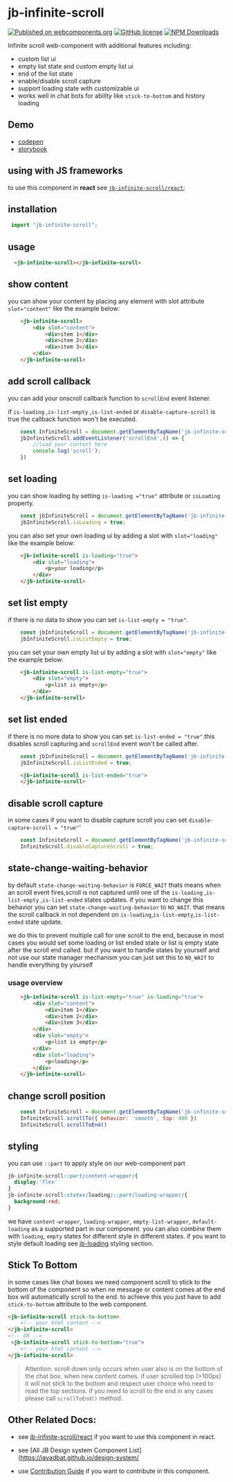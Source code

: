 # jb-infinite-scroll

[![Published on webcomponents.org](https://img.shields.io/badge/webcomponents.org-published-blue.svg)](https://www.webcomponents.org/element/jb-infinite-scroll)
[![GitHub license](https://img.shields.io/badge/license-MIT-brightgreen.svg)](https://raw.githubusercontent.com/javadbat/jb-infinite-scroll/main/LICENSE)
[![NPM Downloads](https://img.shields.io/npm/dw/jb-infinite-scroll)](https://www.npmjs.com/package/jb-infinite-scroll)

Infinite scroll web-component with  additional features including:

- custom list ui
- empty list state and custom empty list ui
- end of the list state
- enable/disable scroll capture
- support loading state with customizable ui
- works well in chat bots for ability like `stick-to-bottom` and history loading

## Demo

- [codepen](https://codepen.io/javadbat/pen/EaYGGEo)
- [storybook](https://javadbat.github.io/design-system/?path=/story/components-jbinfinitescroll)

## using with JS frameworks

to use this component in **react** see [`jb-infinite-scroll/react`](https://github.com/javadbat/jb-infinite-scroll/tree/main/react);

## installation

```js
 import "jb-infinite-scroll";
```
## usage

```html
  <jb-infinite-scroll></jb-infinite-scroll>
```

## show content

you can show your content by placing any element with slot attribute `slot="content"` like the example below:

```html
    <jb-infinite-scroll>
        <div slot="content">
            <div>item 1</div>
            <div>item 2</div>
            <div>item 3</div>
        </div>
    </jb-infinite-scroll>

```

## add scroll callback

you can add your onscroll callback function to `scrollEnd` event listener.

if `is-loading` ,`is-list-empty` ,`is-list-ended` or `disable-capture-scroll` is true  the callback function won't be executed.

```js
    const InfiniteScroll = document.getElementByTagName('jb-infinite-scroll');
    jbInfiniteScroll.addEventListener('scrollEnd',() => {
        //load your content here
        console.log('scroll');
    })
```

## set loading

you can show loading by setting `is-loading ="true"` attribute or `isLoading` property.

```js
    const jbInfiniteScroll = document.getElementByTagName('jb-infinite-scroll');
    jbInfiniteScroll.isLoading = true;
```
 you can also set your own loading ui by adding a slot with `slot="loading"` like the example below:

```html
    <jb-infinite-scroll is-loading="true">
        <div slot="loading">
            <p>your loading</p>
        </div>
    </jb-infinite-scroll>

```

## set list empty

if there is no data to show you can set `is-list-empty = "true"`.

```js
    const jbInfiniteScroll = document.getElementByTagName('jb-infinite-scroll');
    jbInfiniteScroll.isListEmpty = true;
``` 
 you can set your own empty list ui by adding a slot with `slot="empty"` like the example below:
```html
    <jb-infinite-scroll is-list-empty="true">
        <div slot="empty">
            <p>list is empty</p>
        </div>
    </jb-infinite-scroll>

```
## set list ended
if there is no more data to show you can set `is-list-ended = "true"`.this disables scroll capturing and `scrollEnd` event won't be called after.

```js
    const jbInfiniteScroll = document.getElementByTagName('jb-infinite-scroll');
    jbInfiniteScroll.isListEnded = true;
``` 
```html
    <jb-infinite-scroll is-list-ended="true">
    </jb-infinite-scroll>

```

## disable scroll capture
in some cases if you want to disable capture scroll you can set `disable-capture-scroll = "true"`'

```js
    const InfiniteScroll = document.getElementByTagName('jb-infinite-scroll');
    InfiniteScroll.disableCaptureScroll = true;
``` 




## state-change-waiting-behavior

by default `state-change-waiting-behavior` is `FORCE_WAIT` thats means when an scroll event fires,scroll is not captured until one of the `is-loading` ,`is-list-empty` ,`is-list-ended` states updates.
if you want to change this behavior you can set `state-change-waiting-behavior` to `NO_WAIT`. that means the scroll callback in not dependent on `is-loading`,`is-list-empty`,`is-list-ended` state update.

we do this to prevent multiple call for one scroll to the end, because in most cases you would set some loading or list ended state or list is empty state  after the scroll end called. but if you want to handle states by yourself and not use our state manager mechanism you can just set this to `NO_WAIT` to handle everything by yourself

### usage overview
```html
    <jb-infinite-scroll is-list-empty="true" is-loading="true">
        <div slot="content">
            <div>item 1</div>
            <div>item 2</div>
            <div>item 3</div>
        </div>
        <div slot="empty">
            <p>list is empty</p>
        </div>
        <div slot="loading">
            <p>loading</p>
        </div>
    </jb-infinite-scroll>
```
## change scroll position
```js
    const InfiniteScroll = document.getElementByTagName('jb-infinite-scroll');
    InfiniteScroll.scrollTo({ behavior: 'smooth', top: 400 })
    InfiniteScroll.scrollToEnd()
```
## styling
you can use `::part` to apply style on our web-component part
```css
jb-infinite-scroll::part(content-wrapper){
  display:'flex'
}
jb-infinite-scroll:states(loading)::part(loading-wrapper){
  background:red;
}
```
we have `content-wrapper`, `loading-wrapper`, `empty-list-wrapper`, `default-loading` as a supported part in our component. you can also combine them with `loading`, `empty` states for different style in different states.
if you want to style default loading see [jb-loading](https://github.com/javadbat/jb-loading) styling section.

## Stick To Bottom

in some cases like chat boxes we need component scroll to stick to the bottom of the component so when ne message or content comes at the end box will automatically scroll to the end. to achieve this you just have to add `stick-to-bottom` attribute to the web component.
```html
<jb-infinite-scroll stick-to-bottom>
    <!-- your html content -->
</jb-infinite-scroll>
<!-- OR -->
 <jb-infinite-scroll stick-to-bottom="true">
    <!-- your html content -->
</jb-infinite-scroll>
```
> Attention: scroll down only occurs when user also is on the bottom of the chat box. when new content comes. if user scrolled top (>100px) it will not stick to the bottom and respect user choice who need to read the top sections. if you need to scroll to the end in any cases please call `scrollToEnd()` method.

## Other Related Docs:

- see [jb-infinite-scroll/react](https://github.com/javadbat/jb-infinite-scroll/tree/main/react) if you want to use this component in react.

- see [All JB Design system Component List](https://javadbat.github.io/design-system/

- use [Contribution Guide](https://github.com/javadbat/design-system/blob/main/docs/contribution-guide.md) if you want to contribute in this component.